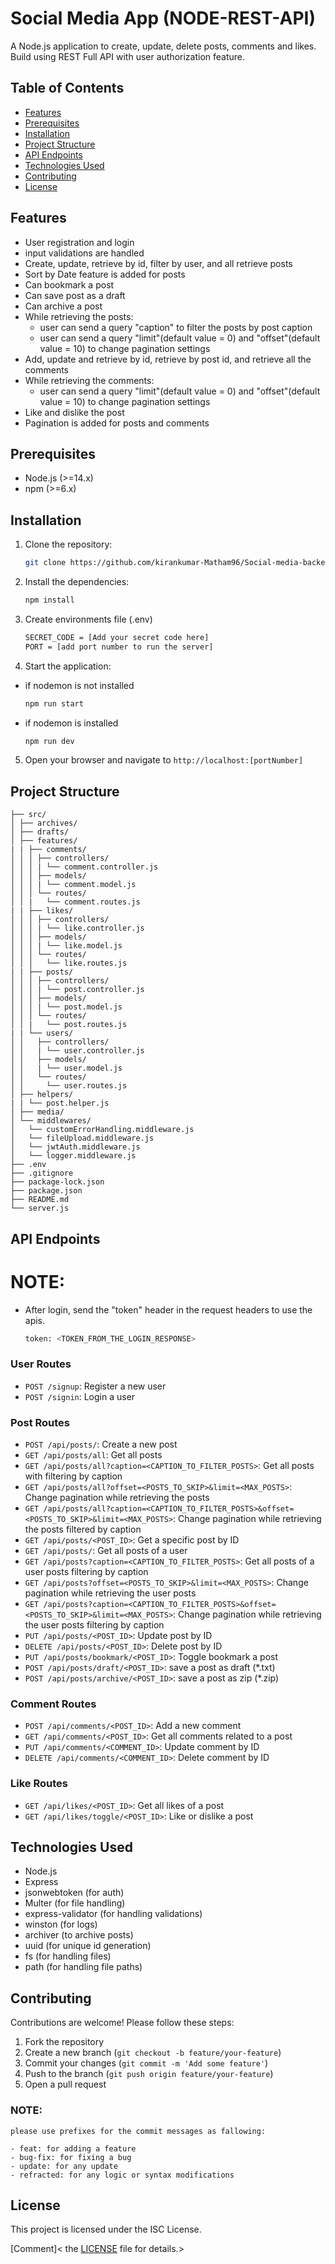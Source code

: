 # Social Media App (NODE-REST-API)

A Node.js application to create, update, delete posts, comments and likes. Build using REST Full API with user authorization feature.

## Table of Contents

- [Features](#features)
- [Prerequisites](#prerequisites)
- [Installation](#installation)
- [Project Structure](#project-structure)
- [API Endpoints](#api-endpoints)
- [Technologies Used](#technologies-used)
- [Contributing](#contributing)
- [License](#license)

## Features

- User registration and login
- input validations are handled
- Create, update, retrieve by id, filter by user, and all retrieve posts
- Sort by Date feature is added for posts
- Can bookmark a post
- Can save post as a draft
- Can archive a post
- While retrieving the posts:
  - user can send a query "caption" to filter the posts by post caption
  - user can send a query "limit"(default value = 0) and "offset"(default value = 10) to change pagination settings
- Add, update and retrieve by id, retrieve by post id, and retrieve all the comments
- While retrieving the comments:
  - user can send a query "limit"(default value = 0) and "offset"(default value = 10) to change pagination settings
- Like and dislike the post
- Pagination is added for posts and comments

## Prerequisites

- Node.js (>=14.x)
- npm (>=6.x)

## Installation

1. Clone the repository:

   ```bash
   git clone https://github.com/kirankumar-Matham96/Social-media-backend-api.git
   ```

2. Install the dependencies:

   ```bash
   npm install
   ```

3. Create environments file (.env)

   ```bash
   SECRET_CODE = [Add your secret code here]
   PORT = [add port number to run the server]
   ```

4. Start the application:

- if nodemon is not installed

  ```bash
  npm run start
  ```

- if nodemon is installed

  ```bash
  npm run dev
  ```

5. Open your browser and navigate to `http://localhost:[portNumber]`

## Project Structure

```
├── src/
│ ├── archives/
│ ├── drafts/
│ ├── features/
| | ├── comments/
│ │ │ ├── controllers/
│ │ │ | └── comment.controller.js
│ │ │ ├── models/
│ │ │ | └── comment.model.js
│ │ │ └── routes/
│ │ |   └── comment.routes.js
| | ├── likes/
│ │ │ ├── controllers/
│ │ │ | └── like.controller.js
│ │ │ ├── models/
│ │ │ | └── like.model.js
│ │ │ └── routes/
│ │ │   └── like.routes.js
| | ├── posts/
│ │ │ ├── controllers/
│ │ │ | └── post.controller.js
│ │ │ ├── models/
│ │ │ | └── post.model.js
│ │ │ └── routes/
│ │ |   └── post.routes.js
| | └── users/
│ │   ├── controllers/
│ │   | └── user.controller.js
│ │   ├── models/
│ │   | └── user.model.js
│ │   └── routes/
│ │     └── user.routes.js
│ ├── helpers/
| | └── post.helper.js
│ ├── media/
│ └── middlewares/
│   └── customErrorHandling.middleware.js
│   └── fileUpload.middleware.js
│   └── jwtAuth.middleware.js
│   └── logger.middleware.js
├── .env
├── .gitignore
├── package-lock.json
├── package.json
├── README.md
└── server.js
```

## API Endpoints

# NOTE:

- After login, send the "token" header in the request headers to use the apis.
  ```bash
  token: <TOKEN_FROM_THE_LOGIN_RESPONSE>
  ```

### User Routes

- `POST /signup`: Register a new user
- `POST /signin`: Login a user

### Post Routes

- `POST /api/posts/`: Create a new post
- `GET /api/posts/all`: Get all posts
- `GET /api/posts/all?caption=<CAPTION_TO_FILTER_POSTS>`: Get all posts with filtering by caption
- `GET /api/posts/all?offset=<POSTS_TO_SKIP>&limit=<MAX_POSTS>`: Change pagination while retrieving the posts
- `GET /api/posts/all?caption=<CAPTION_TO_FILTER_POSTS>&offset=<POSTS_TO_SKIP>&limit=<MAX_POSTS>`: Change pagination while retrieving the posts filtered by caption
- `GET /api/posts/<POST_ID>`: Get a specific post by ID
- `GET /api/posts/`: Get all posts of a user
- `GET /api/posts?caption=<CAPTION_TO_FILTER_POSTS>`: Get all posts of a user posts filtering by caption
- `GET /api/posts?offset=<POSTS_TO_SKIP>&limit=<MAX_POSTS>`: Change pagination while retrieving the user posts
- `GET /api/posts?caption=<CAPTION_TO_FILTER_POSTS>&offset=<POSTS_TO_SKIP>&limit=<MAX_POSTS>`: Change pagination while retrieving the user posts filtering by caption
- `PUT /api/posts/<POST_ID>`: Update post by ID
- `DELETE /api/posts/<POST_ID>`: Delete post by ID
- `PUT /api/posts/bookmark/<POST_ID>`: Toggle bookmark a post
- `POST /api/posts/draft/<POST_ID>`: save a post as draft (\*.txt)
- `POST /api/posts/archive/<POST_ID>`: save a post as zip (\*.zip)

### Comment Routes

- `POST /api/comments/<POST_ID>`: Add a new comment
- `GET /api/comments/<POST_ID>`: Get all comments related to a post
- `PUT /api/comments/<COMMENT_ID>`: Update comment by ID
- `DELETE /api/comments/<COMMENT_ID>`: Delete comment by ID

### Like Routes

- `GET /api/likes/<POST_ID>`: Get all likes of a post
- `GET /api/likes/toggle/<POST_ID>`: Like or dislike a post

## Technologies Used

- Node.js
- Express
- jsonwebtoken (for auth)
- Multer (for file handling)
- express-validator (for handling validations)
- winston (for logs)
- archiver (to archive posts)
- uuid (for unique id generation)
- fs (for handling files)
- path (for handling file paths)

## Contributing

Contributions are welcome! Please follow these steps:

1. Fork the repository
2. Create a new branch (`git checkout -b feature/your-feature`)
3. Commit your changes (`git commit -m 'Add some feature'`)
4. Push to the branch (`git push origin feature/your-feature`)
5. Open a pull request

### NOTE:

    please use prefixes for the commit messages as fallowing:

    - feat: for adding a feature
    - bug-fix: for fixing a bug
    - update: for any update
    - refracted: for any logic or syntax modifications

## License

This project is licensed under the ISC License.

[Comment]< the [LICENSE](LICENSE) file for details.>
